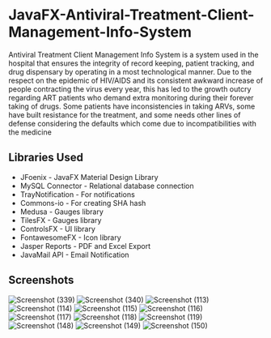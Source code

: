 # JavaFX-Antiviral-Treatment-Client-Management-Info-System
Antiviral Treatment Client Management Info System is a system used in the hospital that ensures the integrity of record keeping, patient tracking,  and  drug  dispensary  by  operating  in  a  most  technological  manner. Due  to  the  respect  on  the  epidemic  of  HIV/AIDS  and  its  consistent  awkward increase  of  people  contracting  the  virus  every  year,  this  has  led  to  the  growth  outcry regarding ART patients who demand extra monitoring during their forever taking of drugs. Some patients have inconsistencies in taking ARVs, some have built resistance for the treatment, and some needs other lines of defense considering the defaults which come due to incompatibilities with the medicine

## Libraries Used

- JFoenix - JavaFX Material Design Library
- MySQL Connector - Relational database connection
- TrayNotification - For notifications
- Commons-io - For creating SHA hash
- Medusa - Gauges library
- TilesFX - Gauges library
- ControlsFX - UI library
- FontawesomeFX - Icon library
- Jasper Reports - PDF and Excel Export
- JavaMail API - Email Notification

## Screenshots

![Screenshot (339)](https://user-images.githubusercontent.com/75673222/106364209-064c9c80-6336-11eb-962a-a7a01bc10ce1.png)
![Screenshot (340)](https://user-images.githubusercontent.com/75673222/106364217-15cbe580-6336-11eb-92dd-c4299b1d403a.png)
![Screenshot (113)](https://user-images.githubusercontent.com/75673222/101602705-3008d780-3a07-11eb-9902-27d3ed98dff3.png)
![Screenshot (114)](https://user-images.githubusercontent.com/75673222/101602712-313a0480-3a07-11eb-9285-005ad3ab1734.png)
![Screenshot (115)](https://user-images.githubusercontent.com/75673222/101602715-31d29b00-3a07-11eb-9351-50f76b1e2260.png)
![Screenshot (116)](https://user-images.githubusercontent.com/75673222/101602717-326b3180-3a07-11eb-8d81-53c45ca82767.png)
![Screenshot (117)](https://user-images.githubusercontent.com/75673222/101602720-3303c800-3a07-11eb-8cca-ba839bcecd2f.png)
![Screenshot (118)](https://user-images.githubusercontent.com/75673222/101602724-339c5e80-3a07-11eb-9b3c-37fc87c36d5e.png)
![Screenshot (119)](https://user-images.githubusercontent.com/75673222/101602726-3434f500-3a07-11eb-94de-47c71b18a6f4.png)
![Screenshot (148)](https://user-images.githubusercontent.com/75673222/102590180-d8f6b700-4118-11eb-8048-e9f00d6fbab0.png)
![Screenshot (149)](https://user-images.githubusercontent.com/75673222/102590187-dac07a80-4118-11eb-81b2-47e9e937ccfc.png)
![Screenshot (150)](https://user-images.githubusercontent.com/75673222/102590189-dbf1a780-4118-11eb-8169-9278af95821b.png)
